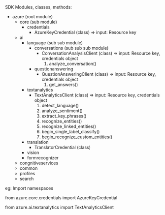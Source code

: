 SDK Modules, classes, methods:

- azure (root module)
  - core (sub module)
    - credentials
      - AzureKeyCredential (class) => input: Resource key
  - ai
    - language (sub sub module)
      - conversations (sub sub sub module)
        - ConversationAnalysisClient (class) => input: Resource key, credentials object
          1. analyze_conversation()
      - questionanswering
        - QuestionAnsweringClient (class) => input: Resource key, credentials object
          1. get_answers()
    - textanalytics
      - TextAnalyticsClient (class) => input: Resource key, credentials object
        1. detect_language()
        2. analyze_sentiment()
        3. extract_key_phrases()
        4. recognize_entities()
        5. recognize_linked_entities()
        6. begin_single_label_classify()
        7. begin_recognize_custom_entities()
    - translation
      - TranslatorCredential (class)
    - vision
    - formrecognizer
  - congnitiveservices
  - common
  - profiles
  - search

eg: Import namespaces

from azure.core.credentials import AzureKeyCredential

from azure.ai.textanalytics import TextAnalyticsClient
